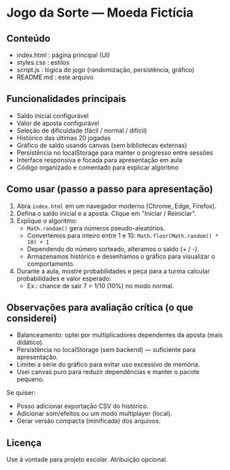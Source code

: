 Jogo da Sorte — Moeda Fictícia
================================

Conteúdo
-------
- index.html : página principal (UI)
- styles.css : estilos
- script.js  : lógica do jogo (randomização, persistência, gráfico)
- README.md  : este arquivo

Funcionalidades principais
-------------------------
- Saldo inicial configurável
- Valor de aposta configurável
- Seleção de dificuldade (fácil / normal / difícil)
- Histórico das últimas 20 jogadas
- Gráfico de saldo usando canvas (sem bibliotecas externas)
- Persistência no localStorage para manter o progresso entre sessões
- Interface responsiva e focada para apresentação em aula
- Código organizado e comentado para explicar algoritmo

Como usar (passo a passo para apresentação)
------------------------------------------
1. Abra `index.html` em um navegador moderno (Chrome, Edge, Firefox).
2. Defina o saldo inicial e a aposta. Clique em "Iniciar / Reiniciar".
3. Explique o algoritmo:
   - `Math.random()` gera números pseudo-aleatórios.
   - Convertemos para inteiro entre 1 e 10: `Math.floor(Math.random() * 10) + 1`
   - Dependendo do número sorteado, alteramos o saldo (+ / -).
   - Armazenamos histórico e desenhamos o gráfico para visualizar o comportamento.
4. Durante a aula, mostre probabilidades e peça para a turma calcular probabilidades e valor esperado:
   - Ex.: chance de sair 7 = 1/10 (10%) no modo normal.

Observações para avaliação crítica (o que considerei)
----------------------------------------------------
- Balanceamento: optei por multiplicadores dependentes da aposta (mais didático).
- Persistência no localStorage (sem backend) — suficiente para apresentação.
- Limitei a série do gráfico para evitar uso excessivo de memória.
- Usei canvas puro para reduzir dependências e manter o pacote pequeno.

Se quiser:
- Posso adicionar exportação CSV do histórico.
- Adicionar som/efeitos ou um modo multiplayer (local).
- Gerar versão compacta (minificada) dos arquivos.

Licença
------
Use à vontade para projeto escolar. Atribuição opcional.

